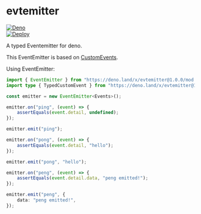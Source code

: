 # evtemitter

[![Deno](https://github.com/apollo79/evtemitter/actions/workflows/deno.yml/badge.svg)](https://github.com/apollo79/evtemitter/actions/workflows/deno.yml)\
[![Deploy](https://github.com/apollo79/evtemitter/actions/workflows/deploy.yml/badge.svg)](https://github.com/apollo79/evtemitter/actions/workflows/deploy.yml)

A typed Eventemitter for deno.

This EventEmitter is based on
[CustomEvents](https://developer.mozilla.org/en-US/docs/Web/API/CustomEvent/CustomEvent).

Using EventEmitter:

```typescript
import { EventEmitter } from "https://deno.land/x/evtemitter@1.0.0/mod.ts";
import type { TypedCustomEvent } from "https://deno.land/x/evtemitter@1.0.0/mod.ts";

const emitter = new EventEmitter<Events>();

emitter.on("ping", (event) => {
    assertEquals(event.detail, undefined);
});

emitter.emit("ping");

emitter.on("pong", (event) => {
    assertEquals(event.detail, "hello");
});

emitter.emit("pong", "hello");

emitter.on("peng", (event) => {
    assertEquals(event.detail.data, "peng emitted!");
});

emitter.emit("peng", {
    data: "peng emitted!",
});
```
